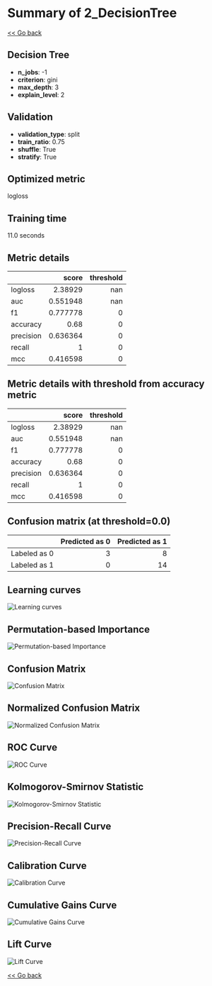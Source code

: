 # Summary of 2_DecisionTree

[<< Go back](../README.md)


## Decision Tree
- **n_jobs**: -1
- **criterion**: gini
- **max_depth**: 3
- **explain_level**: 2

## Validation
 - **validation_type**: split
 - **train_ratio**: 0.75
 - **shuffle**: True
 - **stratify**: True

## Optimized metric
logloss

## Training time

11.0 seconds

## Metric details
|           |    score |   threshold |
|:----------|---------:|------------:|
| logloss   | 2.38929  |         nan |
| auc       | 0.551948 |         nan |
| f1        | 0.777778 |           0 |
| accuracy  | 0.68     |           0 |
| precision | 0.636364 |           0 |
| recall    | 1        |           0 |
| mcc       | 0.416598 |           0 |


## Metric details with threshold from accuracy metric
|           |    score |   threshold |
|:----------|---------:|------------:|
| logloss   | 2.38929  |         nan |
| auc       | 0.551948 |         nan |
| f1        | 0.777778 |           0 |
| accuracy  | 0.68     |           0 |
| precision | 0.636364 |           0 |
| recall    | 1        |           0 |
| mcc       | 0.416598 |           0 |


## Confusion matrix (at threshold=0.0)
|              |   Predicted as 0 |   Predicted as 1 |
|:-------------|-----------------:|-----------------:|
| Labeled as 0 |                3 |                8 |
| Labeled as 1 |                0 |               14 |

## Learning curves
![Learning curves](learning_curves.png)

## Permutation-based Importance
![Permutation-based Importance](permutation_importance.png)
## Confusion Matrix

![Confusion Matrix](confusion_matrix.png)


## Normalized Confusion Matrix

![Normalized Confusion Matrix](confusion_matrix_normalized.png)


## ROC Curve

![ROC Curve](roc_curve.png)


## Kolmogorov-Smirnov Statistic

![Kolmogorov-Smirnov Statistic](ks_statistic.png)


## Precision-Recall Curve

![Precision-Recall Curve](precision_recall_curve.png)


## Calibration Curve

![Calibration Curve](calibration_curve_curve.png)


## Cumulative Gains Curve

![Cumulative Gains Curve](cumulative_gains_curve.png)


## Lift Curve

![Lift Curve](lift_curve.png)



[<< Go back](../README.md)
